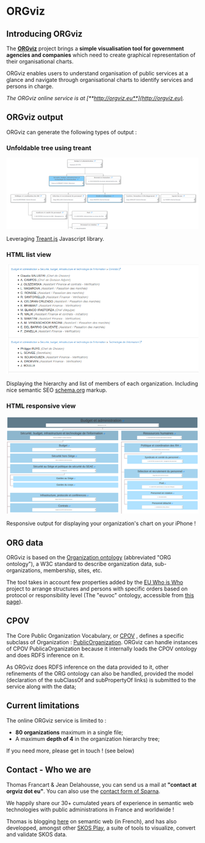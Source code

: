# ORGviz

## Introducing ORGviz

The [**ORGviz**](http://orgviz.eu) project brings a **simple visualisation tool for government agencies and companies** which need to create graphical representation of their organisational charts.

ORGviz enables users to understand organisation of public services at a glance and navigate through organisational charts to identify services and persons in charge.

_The ORGviz online service is at [**http://orgviz.eu**](http://orgviz.eu)._

## ORGviz output

ORGviz can generate the following types of output :

### Unfoldable tree using treant

![ORGviz Treant screenshot](images/orgviz-screenshot-treant.png)

Leveraging [Treant.js](http://fperucic.github.io/treant-js/) Javascript library.

### HTML list view

![ORGviz HTML screenshot](images/orgviz-screenshot-list.png)

Displaying the hierarchy and list of members of each organization.
Including nice semantic SEO [schema.org](http://schema.org) markup.

### HTML responsive view

![ORGviz responsive screenshot](images/orgviz-screenshot-responsive.png)

Responsive output for displaying your organization's chart on your iPhone !

## ORG data

ORGviz is based on the [Organization ontology](https://www.w3.org/TR/vocab-org/) (abbreviated "ORG ontology"), a W3C standard to describe organization data, sub-organizations, membership, sites, etc.

The tool takes in account few properties added by the [EU Who is Who](http://europa.eu/whoiswho) project to arrange structures and persons with specific orders based on protocol or responsibility level (The "euvoc" ontology, accessible from [this page](http://publications.europa.eu/mdr/cdm/index.html)).

## CPOV

The Core Public Organization Vocabulary, or [CPOV](https://joinup.ec.europa.eu/solution/core-public-organisation-vocabulary) , defines a specific subclass of Organization : [PublicOrganization](http://data.europa.eu/m8g/PublicOrganisation). ORGviz can handle instances of CPOV PublicaOrganization because it internally loads the CPOV ontology and does RDFS inference on it.

As ORGviz does RDFS inference on the data provided to it, other refinements of the ORG ontology can also be handled, provided the model (declaration of the subClassOf and subPropertyOf links) is submitted to the service along with the data;

## Current limitations

The online ORGviz service is limited to :
 - **80 organizations** maximum in a single file;
 - A maximum **depth of 4** in the organization hierarchy tree;

If you need more, please get in touch ! (see below)

## Contact - Who we are

Thomas Francart & Jean Delahousse, you can send us a mail at **"contact at orgviz dot eu"**. You can also use the [contact form of Sparna](http://www.sparna.fr/contact/).

We happily share our 30+ cumulated years of experience in semantic web technologies with public administrations in France and worldwide !

Thomas is blogging [here](http://blog.sparna.fr) on semantic web (in French), and has also developped, amongst other [SKOS Play](http://labs.sparna.fr/skos-play), a suite of tools to visualize, convert and validate SKOS data.
